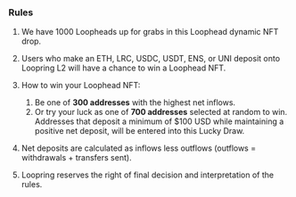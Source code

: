 
### Rules
1. We have 1000 Loopheads up for grabs in this Loophead dynamic NFT drop. 

2. Users who make an ETH, LRC, USDC, USDT, ENS, or UNI deposit onto Loopring L2 will have a chance to win a Loophead NFT.

3. How to win your Loophead NFT:

   1. Be one of **300 addresses** with the highest net inflows.
   2. Or try your luck as one of **700 addresses** selected at random to win. Addresses that deposit a minimum of $100 USD while maintaining a positive net deposit, will be entered into this Lucky Draw. 

4. Net deposits are calculated as inflows less outflows (outflows = withdrawals + transfers sent). 

5. Loopring reserves the right of final decision and interpretation of the rules.

   

